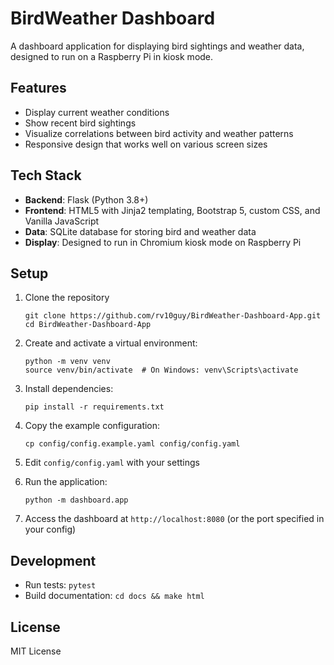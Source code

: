 # BirdWeather Dashboard

A dashboard application for displaying bird sightings and weather data, designed to run on a Raspberry Pi in kiosk mode.

## Features

- Display current weather conditions
- Show recent bird sightings
- Visualize correlations between bird activity and weather patterns
- Responsive design that works well on various screen sizes

## Tech Stack

- **Backend**: Flask (Python 3.8+)
- **Frontend**: HTML5 with Jinja2 templating, Bootstrap 5, custom CSS, and Vanilla JavaScript
- **Data**: SQLite database for storing bird and weather data
- **Display**: Designed to run in Chromium kiosk mode on Raspberry Pi

## Setup

1. Clone the repository
   ```
   git clone https://github.com/rv10guy/BirdWeather-Dashboard-App.git
   cd BirdWeather-Dashboard-App
   ```

2. Create and activate a virtual environment:
   ```
   python -m venv venv
   source venv/bin/activate  # On Windows: venv\Scripts\activate
   ```

3. Install dependencies:
   ```
   pip install -r requirements.txt
   ```

4. Copy the example configuration:
   ```
   cp config/config.example.yaml config/config.yaml
   ```

5. Edit `config/config.yaml` with your settings

6. Run the application:
   ```
   python -m dashboard.app
   ```

7. Access the dashboard at `http://localhost:8080` (or the port specified in your config)

## Development

- Run tests: `pytest`
- Build documentation: `cd docs && make html`

## License

MIT License 